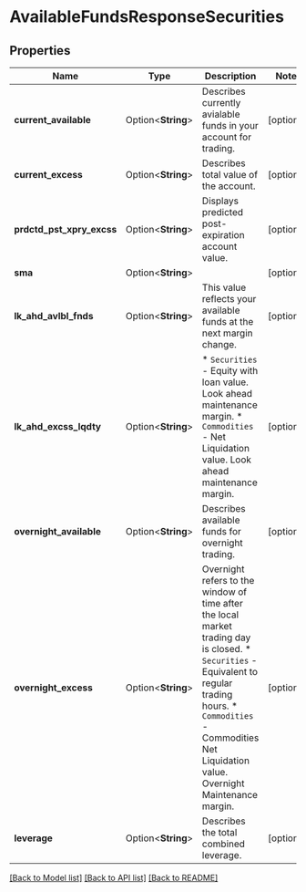 # AvailableFundsResponseSecurities

## Properties

Name | Type | Description | Notes
------------ | ------------- | ------------- | -------------
**current_available** | Option<**String**> | Describes currently avialable funds in your account for trading. | [optional]
**current_excess** | Option<**String**> | Describes total value of the account. | [optional]
**prdctd_pst_xpry_excss** | Option<**String**> | Displays predicted post-expiration account value. | [optional]
**sma** | Option<**String**> |  | [optional]
**lk_ahd_avlbl_fnds** | Option<**String**> | This value reflects your available funds at the next margin change. | [optional]
**lk_ahd_excss_lqdty** | Option<**String**> | * `Securities` - Equity with loan value. Look ahead maintenance margin.  * `Commodities` - Net Liquidation value. Look ahead maintenance margin.  | [optional]
**overnight_available** | Option<**String**> | Describes available funds for overnight trading. | [optional]
**overnight_excess** | Option<**String**> | Overnight refers to the window of time after the local market trading day is closed.    * `Securities` - Equivalent to regular trading hours.     * `Commodities` - Commodities Net Liquidation value. Overnight Maintenance margin.  | [optional]
**leverage** | Option<**String**> | Describes the total combined leverage. | [optional]

[[Back to Model list]](../README.md#documentation-for-models) [[Back to API list]](../README.md#documentation-for-api-endpoints) [[Back to README]](../README.md)
